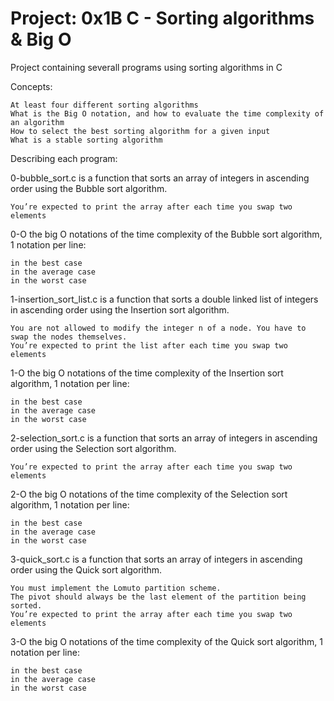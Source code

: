 # Project: 0x1B C - Sorting algorithms & Big O

Project containing severall programs using sorting algorithms in C

Concepts:

    At least four different sorting algorithms
    What is the Big O notation, and how to evaluate the time complexity of an algorithm
    How to select the best sorting algorithm for a given input
    What is a stable sorting algorithm


Describing each program:

0-bubble_sort.c is a function that sorts an array of integers in ascending order using the Bubble sort algorithm.

    You’re expected to print the array after each time you swap two elements

0-O the big O notations of the time complexity of the Bubble sort algorithm, 1 notation per line:

    in the best case
    in the average case
    in the worst case

1-insertion_sort_list.c is a function that sorts a double linked list of integers in ascending order using the Insertion sort algorithm.

    You are not allowed to modify the integer n of a node. You have to swap the nodes themselves.
    You’re expected to print the list after each time you swap two elements

1-O the big O notations of the time complexity of the Insertion sort algorithm, 1 notation per line:

    in the best case
    in the average case
    in the worst case

2-selection_sort.c is a function that sorts an array of integers in ascending order using the Selection sort algorithm.

    You’re expected to print the array after each time you swap two elements

2-O the big O notations of the time complexity of the Selection sort algorithm, 1 notation per line:

    in the best case
    in the average case
    in the worst case

3-quick_sort.c is a function that sorts an array of integers in ascending order using the Quick sort algorithm.

    You must implement the Lomuto partition scheme.
    The pivot should always be the last element of the partition being sorted.
    You’re expected to print the array after each time you swap two elements

3-O the big O notations of the time complexity of the Quick sort algorithm, 1 notation per line:

    in the best case
    in the average case
    in the worst case
